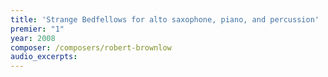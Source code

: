 ```yaml
---
title: 'Strange Bedfellows for alto saxophone, piano, and percussion'
premier: "1"
year: 2008
composer: /composers/robert-brownlow
audio_excerpts: 
---
```

